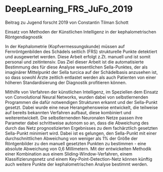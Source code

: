 # DeepLearning_FRS_JuFo_2019
Beitrag zu Jugend forscht 2019 von Constantin Tilman Schott

Einsatz von Methoden der Künstlichen Intelligenz in der kephalometrischen Röntgendiagnostik

In der Kephalometrie (Kopfvermessungskunde) müssen  auf Fernröntgenbilden des Schädels seitlich (FRS) strukturelle Punkte detektiert und ausgewertet werden. Diese Arbeit erfolgt z.Zt. manuell und ist somit personal und zeitintensiv. Das Ziel dieser Arbeit ist die automatisierte Bestimmung des für diese Analyse wesentlichen Sella-Punktes, der als imaginärer Mittelpunkt der Sella turcica auf der Schädelbasis anzusehen ist, so dass sowohl Ärzte zeitlich entlastet werden als auch Patienten von einer höheren Standardisierung der Diagnostik profitieren können.

Mithilfe von Verfahren der künstlichen Intelligenz, im Speziellen dem Einsatz von Convolutional Neural Networks, wurden dabei von selbstlernenden Programmen die dafür notwendigen Strukturen erkannt und der Sella-Punkt gesetzt. Dabei wurde eine neue Herangehensweise entwickelt, die teilweise auf bereits bekannten Verfahren aufbaut, diese kombiniert und weiterentwickelt. Die selbstlernenden Neuronalen Netze passen ihre Parameter dabei schrittweise autonom so an, dass die Abweichung des durch das Netz prognostizierten Ergebnisses zu dem fachärztlich gesetzten Sella-Punkt minimiert wird. Dabei ist es gelungen, den Sella-Punkt mit einer durchschnittlichen Abweichung von weniger als 1% der Größe der Röntgenbilder zu den manuell gesetzten Punkten zu bestimmen -  eine absolute Abweichung von 0,6 Millimetern. Mit der entwickelten Methodik einer Kombination aus einem Sliding-Window-Verfahren, einem Klassifizierungsnetz und einem Key-Point-Detection-Netz können künftig auch weitere Punkte der kephalometrischen Analyse bestimmt werden.

